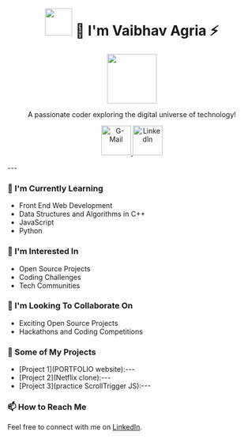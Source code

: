 
 
<h1 align="center"><img src="https://cdn-icons-png.flaticon.com/128/25/25657.png" width="55" height="55" border-radius="50%"> 👋 I'm Vaibhav Agria ⚡ </h1>

<p align="center">
  <img src="https://media.licdn.com/dms/image/D4D03AQG8sdkegl_v1g/profile-displayphoto-shrink_400_400/0/1696894899781?e=1702512000&v=beta&t=WQQY9KSnn8dq2ZqS1L0F5AqArc0BcdzgArx7f0Pi65Y" alt="" width="100" height="100">
</p>

<p align="center">A passionate coder exploring the digital universe of technology!</p>

<p align="center">
  <a href="agriavaibhav2004@gmail.com">
    <img alt="G-Mail" src="https://cdn-icons-png.flaticon.com/128/5968/5968534.png" height="60px" width="60px">
  </a>
  <a href="https://www.linkedin.com/in/vaibhav-agria-407a6324a">
    <img alt="Linkedln" src="https://cdn-icons-png.flaticon.com/128/3536/3536569.png"  height="60px" width="60px">
  </a>
</p>
---

### 🌱 I'm Currently Learning
- Front End Web Development 
- Data Structures and Algorithms in C++
- JavaScript
- Python
  
### 👀 I'm Interested In
- Open Source Projects
- Coding Challenges
- Tech Communities
### 💞️ I'm Looking To Collaborate On
- Exciting Open Source Projects
- Hackathons and Coding Competitions
### 🚀 Some of My Projects
- [Project 1](PORTFOLIO website):---
- [Project 2](Netflix clone):---
- [Project 3](practice ScrollTrigger JS):---
### 📫 How to Reach Me

Feel free to connect with me on [LinkedIn](https://www.linkedin.com/in/vaibhav-agria-407a6324a).

 
 
